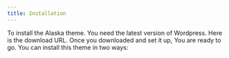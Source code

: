 ```yaml
---
title: Installation 
---
```


To install the Alaska theme. You need the latest version of Wordpress. Here is the download URL. Once you downloaded and set it up, You are ready to go. You can install this theme in two ways:

